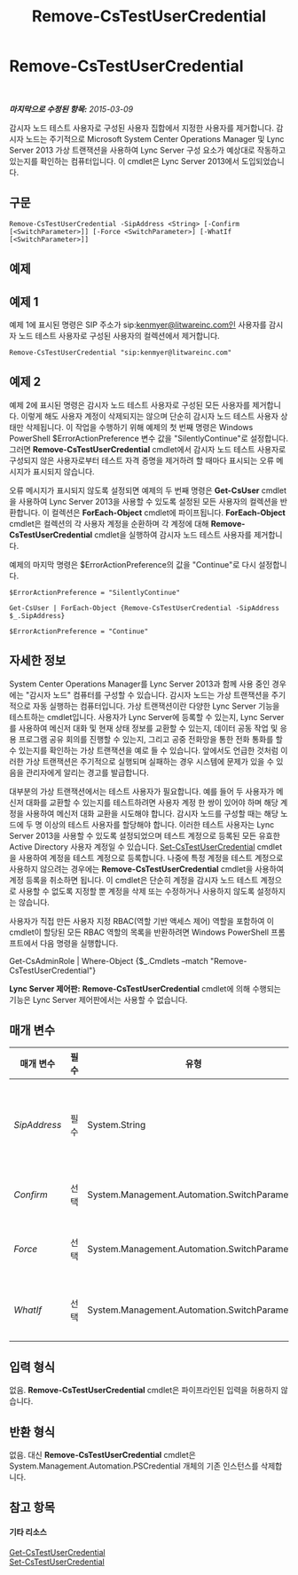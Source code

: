 ﻿---
title: Remove-CsTestUserCredential
TOCTitle: Remove-CsTestUserCredential
ms:assetid: 49290251-276d-41d5-bcfd-077018d74f59
ms:mtpsurl: https://technet.microsoft.com/ko-kr/library/JJ204870(v=OCS.15)
ms:contentKeyID: 49303538
ms.date: 08/10/2015
mtps_version: v=OCS.15
ms.translationtype: HT
---

# Remove-CsTestUserCredential

 

_**마지막으로 수정된 항목:** 2015-03-09_

감시자 노드 테스트 사용자로 구성된 사용자 집합에서 지정한 사용자를 제거합니다. 감시자 노드는 주기적으로 Microsoft System Center Operations Manager 및 Lync Server 2013 가상 트랜잭션을 사용하여 Lync Server 구성 요소가 예상대로 작동하고 있는지를 확인하는 컴퓨터입니다. 이 cmdlet은 Lync Server 2013에서 도입되었습니다.

## 구문

    Remove-CsTestUserCredential -SipAddress <String> [-Confirm [<SwitchParameter>]] [-Force <SwitchParameter>] [-WhatIf [<SwitchParameter>]]

## 예제

## 예제 1

예제 1에 표시된 명령은 SIP 주소가 sip:kenmyer@litwareinc.com인 사용자를 감시자 노드 테스트 사용자로 구성된 사용자의 컬렉션에서 제거합니다.

    Remove-CsTestUserCredential "sip:kenmyer@litwareinc.com"

## 예제 2

예제 2에 표시된 명령은 감시자 노드 테스트 사용자로 구성된 모든 사용자를 제거합니다. 이렇게 해도 사용자 계정이 삭제되지는 않으며 단순히 감시자 노드 테스트 사용자 상태만 삭제됩니다. 이 작업을 수행하기 위해 예제의 첫 번째 명령은 Windows PowerShell $ErrorActionPreference 변수 값을 "SilentlyContinue"로 설정합니다. 그러면 **Remove-CsTestUserCredential** cmdlet에서 감시자 노드 테스트 사용자로 구성되지 않은 사용자로부터 테스트 자격 증명을 제거하려 할 때마다 표시되는 오류 메시지가 표시되지 않습니다.

오류 메시지가 표시되지 않도록 설정되면 예제의 두 번째 명령은 **Get-CsUser** cmdlet을 사용하여 Lync Server 2013을 사용할 수 있도록 설정된 모든 사용자의 컬렉션을 반환합니다. 이 컬렉션은 **ForEach-Object** cmdlet에 파이프됩니다. **ForEach-Object** cmdlet은 컬렉션의 각 사용자 계정을 순환하며 각 계정에 대해 **Remove-CsTestUserCredential** cmdlet을 실행하여 감시자 노드 테스트 사용자를 제거합니다.

예제의 마지막 명령은 $ErrorActionPreference의 값을 "Continue"로 다시 설정합니다.

    $ErrorActionPreference = "SilentlyContinue"
    
    Get-CsUser | ForEach-Object {Remove-CsTestUserCredential -SipAddress $_.SipAddress}
    
    $ErrorActionPreference = "Continue"

## 자세한 정보

System Center Operations Manager를 Lync Server 2013과 함께 사용 중인 경우에는 "감시자 노드" 컴퓨터를 구성할 수 있습니다. 감시자 노드는 가상 트랜잭션을 주기적으로 자동 실행하는 컴퓨터입니다. 가상 트랜잭션이란 다양한 Lync Server 기능을 테스트하는 cmdlet입니다. 사용자가 Lync Server에 등록할 수 있는지, Lync Server를 사용하여 메신저 대화 및 현재 상태 정보를 교환할 수 있는지, 데이터 공동 작업 및 응용 프로그램 공유 회의를 진행할 수 있는지, 그리고 공중 전화망을 통한 전화 통화를 할 수 있는지를 확인하는 가상 트랜잭션을 예로 들 수 있습니다. 앞에서도 언급한 것처럼 이러한 가상 트랜잭션은 주기적으로 실행되며 실패하는 경우 시스템에 문제가 있을 수 있음을 관리자에게 알리는 경고를 발급합니다.

대부분의 가상 트랜잭션에서는 테스트 사용자가 필요합니다. 예를 들어 두 사용자가 메신저 대화를 교환할 수 있는지를 테스트하려면 사용자 계정 한 쌍이 있어야 하며 해당 계정을 사용하여 메신저 대화 교환을 시도해야 합니다. 감시자 노드를 구성할 때는 해당 노드에 두 명 이상의 테스트 사용자를 할당해야 합니다. 이러한 테스트 사용자는 Lync Server 2013을 사용할 수 있도록 설정되었으며 테스트 계정으로 등록된 모든 유효한 Active Directory 사용자 계정일 수 있습니다. [Set-CsTestUserCredential](set-cstestusercredential.md) cmdlet을 사용하여 계정을 테스트 계정으로 등록합니다. 나중에 특정 계정을 테스트 계정으로 사용하지 않으려는 경우에는 **Remove-CsTestUserCredential** cmdlet을 사용하여 계정 등록을 취소하면 됩니다. 이 cmdlet은 단순히 계정을 감시자 노드 테스트 계정으로 사용할 수 없도록 지정할 뿐 계정을 삭제 또는 수정하거나 사용하지 않도록 설정하지는 않습니다.

사용자가 직접 만든 사용자 지정 RBAC(역할 기반 액세스 제어) 역할을 포함하여 이 cmdlet이 할당된 모든 RBAC 역할의 목록을 반환하려면 Windows PowerShell 프롬프트에서 다음 명령을 실행합니다.

Get-CsAdminRole | Where-Object {$\_.Cmdlets –match "Remove-CsTestUserCredential"}

**Lync Server 제어판:** **Remove-CsTestUserCredential** cmdlet에 의해 수행되는 기능은 Lync Server 제어판에서는 사용할 수 없습니다.

## 매개 변수


<table>
<colgroup>
<col style="width: 25%" />
<col style="width: 25%" />
<col style="width: 25%" />
<col style="width: 25%" />
</colgroup>
<thead>
<tr class="header">
<th>매개 변수</th>
<th>필수</th>
<th>유형</th>
<th>설명</th>
</tr>
</thead>
<tbody>
<tr class="odd">
<td><p><em>SipAddress</em></p></td>
<td><p>필수</p></td>
<td><p>System.String</p></td>
<td><p>해당 테스트 사용자 자격 증명을 제거할 계정의 SIP 주소입니다. 예를 들면 다음과 같습니다.</p>
<p>-SipAddress &quot;sip:kenmyer@litwareinc.com&quot;</p></td>
</tr>
<tr class="even">
<td><p><em>Confirm</em></p></td>
<td><p>선택</p></td>
<td><p>System.Management.Automation.SwitchParameter</p></td>
<td><p>명령을 실행하기 전에 확인 메시지를 표시합니다.</p></td>
</tr>
<tr class="odd">
<td><p><em>Force</em></p></td>
<td><p>선택</p></td>
<td><p>System.Management.Automation.SwitchParameter</p></td>
<td><p>명령을 실행할 때 발생할 수 있는 심각하지 않은 오류 메시지를 표시하지 않습니다.</p></td>
</tr>
<tr class="even">
<td><p><em>WhatIf</em></p></td>
<td><p>선택</p></td>
<td><p>System.Management.Automation.SwitchParameter</p></td>
<td><p>명령을 실제로 실행하지 않고도 명령이 실행될 경우 발생할 수 있는 현상을 설명합니다.</p></td>
</tr>
</tbody>
</table>


## 입력 형식

없음. **Remove-CsTestUserCredential** cmdlet은 파이프라인된 입력을 허용하지 않습니다.

## 반환 형식

없음. 대신 **Remove-CsTestUserCredential** cmdlet은 System.Management.Automation.PSCredential 개체의 기존 인스턴스를 삭제합니다.

## 참고 항목

#### 기타 리소스

[Get-CsTestUserCredential](get-cstestusercredential.md)  
[Set-CsTestUserCredential](set-cstestusercredential.md)

